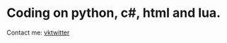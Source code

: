 
<h1>Coding on python, c#, html and lua.</h1>

Contact me:
<a href="vk.com/flamowaree">vk</a><a href="twitter.com/irwing41">twitter</a>
